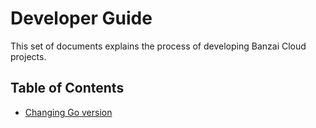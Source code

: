 # Developer Guide

This set of documents explains the process of developing Banzai Cloud projects.

## Table of Contents

- [Changing Go version](docs/changing-go-version.md)
